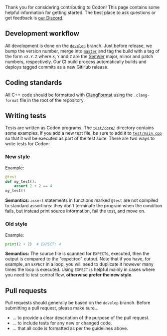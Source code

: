 Thank you for considering contributing to Codon! This page contains some helpful information for getting started.
The best place to ask questions or get feedback is [our Discord](https://discord.gg/HeWRhagCmP).

## Development workflow

All development is done on the [`develop`](https://github.com/exaloop/codon/tree/develop) branch. Just before release,
we bump the version number, merge into [`master`](https://github.com/exaloop/codon/tree/master) and tag the build with
a tag of the form `vX.Y.Z` where `X`, `Y` and `Z` are the [SemVer](https://semver.org) major, minor and patch numbers,
respectively. Our CI build process automatically builds and deploys tagged commits as a new GitHub release.

## Coding standards

All C++ code should be formatted with [ClangFormat](https://clang.llvm.org/docs/ClangFormat.html) using the `.clang-format`
file in the root of the repository.

## Writing tests

Tests are written as Codon programs. The [`test/core/`](https://github.com/exaloop/codon/tree/master/test/core) directory
contains some examples. If you add a new test file, be sure to add it to
[`test/main.cpp`](https://github.com/exaloop/codon/blob/master/test/main.cpp) so that it will be executed as part of the test
suite. There are two ways to write tests for Codon:

### New style

Example:

```python
@test
def my_test():
    assert 2 + 2 == 4
my_test()
```

**Semantics:** `assert` statements in functions marked `@test` are not compiled to standard assertions: they don't terminate
the program when the condition fails, but instead print source information, fail the test, and move on.

### Old style

Example:

```python
print(2 + 2)  # EXPECT: 4
```

**Semantics:** The source file is scanned for `EXPECT`s, executed, then the output is compared to the "expected" output. Note
that if you have, for example, an `EXPECT` in a loop, you will need to duplicate it however many times the loop is executed.
Using `EXPECT` is helpful mainly in cases where you need to test control flow, **otherwise prefer the new style**.

## Pull requests

Pull requests should generally be based on the `develop` branch. Before submitting a pull request, please make sure...

- ... to provide a clear description of the purpose of the pull request.
- ... to include tests for any new or changed code.
- ... that all code is formatted as per the guidelines above.
